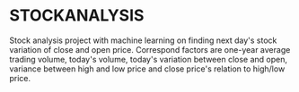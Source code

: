 # STOCKANALYSIS
Stock analysis project with machine learning on finding next day's stock variation of close and open price.
Correspond factors are one-year average trading volume, today's volume, today's variation between close and open, variance between high and low price and close price's relation to high/low price.
